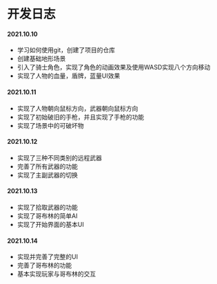 #                                         开发日志

#### 2021.10.10

* 学习如何使用git，创建了项目的仓库
* 创建基础地形场景
* 引入了骑士角色，实现了角色的动画效果及使用WASD实现八个方向移动
* 实现了人物的血量，盾牌，蓝量UI效果

#### 2021.10.11

* 实现了人物朝向鼠标方向，武器朝向鼠标方向
* 实现了初始破旧的手枪，并且实现了手枪的功能
* 实现了场景中的可破坏物

#### 2021.10.12

* 实现了三种不同类别的远程武器
* 完善了所有武器的功能
* 实现了主副武器的切换

#### 2021.10.13

* 实现了拾取武器的功能
* 实现了哥布林的简单AI
* 实现了开始界面的基本UI

#### 2021.10.14

* 实现并完善了完整的UI
* 完善了哥布林的功能
* 基本实现玩家与哥布林的交互